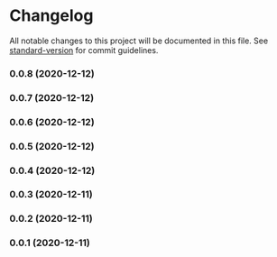 # Changelog

All notable changes to this project will be documented in this file. See [standard-version](https://github.com/conventional-changelog/standard-version) for commit guidelines.

### 0.0.8 (2020-12-12)

### 0.0.7 (2020-12-12)

### 0.0.6 (2020-12-12)

### 0.0.5 (2020-12-12)

### 0.0.4 (2020-12-12)

### 0.0.3 (2020-12-11)

### 0.0.2 (2020-12-11)

### 0.0.1 (2020-12-11)
